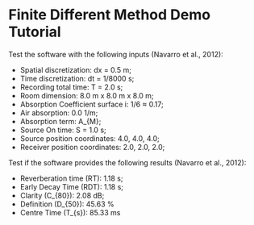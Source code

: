 # Finite Different Method Demo Tutorial

Test the software with the following inputs (Navarro et al., 2012):

- Spatial discretization: dx = 0.5 m;
- Time discretization: dt = 1/8000 s;
- Recording total time: T = 2.0 s;
- Room dimension: 8.0 m x 8.0 m x 8.0 m;
- Absorption Coefficient surface i: 1/6 ≈ 0.17;
- Air absorption: 0.0 1/m;
- Absorption term: A_{M};
- Source On time: S = 1.0 s;
- Source position coordinates: 4.0, 4.0, 4.0;
- Receiver position coordinates: 2.0, 2.0, 2.0;

Test if the software provides the following results (Navarro et al., 2012):

- Reverberation time (RT): 1.18 s; 
- Early Decay Time (RDT): 1.18 s;
- Clarity (C_{80}): 2.08 dB;
- Definition (D_{50}): 45.63 %
- Centre Time (T_{s}): 85.33 ms